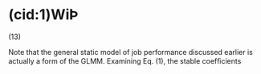 # (cid:1)WiÞ

(13)

Note that the general static model of job performance discussed earlier is actually a form of the GLMM. Examining Eq. (1), the stable coefﬁcients